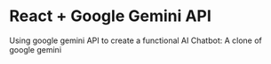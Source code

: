 # React + Google Gemini API

Using google gemini API to create a functional AI Chatbot: A clone of google gemini
